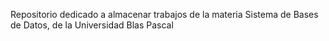 Repositorio dedicado a almacenar trabajos de la materia Sistema de Bases de Datos, de la Universidad Blas Pascal